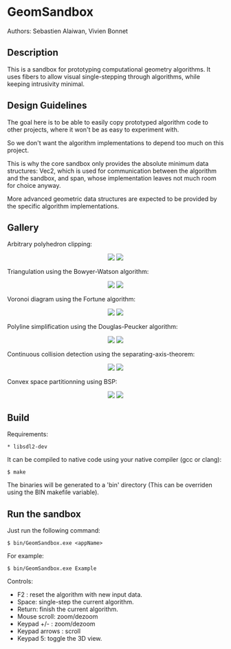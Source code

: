 # GeomSandbox

Authors: Sebastien Alaiwan, Vivien Bonnet

Description
-----------

This is a sandbox for prototyping computational geometry algorithms.
It uses fibers to allow visual single-stepping through algorithms,
while keeping intrusivity minimal.

Design Guidelines
-----------------

The goal here is to be able to easily copy prototyped algorithm code
to other projects, where it won't be as easy to experiment with.

So we don't want the algorithm implementations to depend too much on this project.

This is why the core sandbox only provides the absolute minimum data structures:
Vec2, which is used for communication between the algorithm and the sandbox,
and span, whose implementation leaves not much room for choice anyway.

More advanced geometric data structures are expected to be provided by the
specific algorithm implementations.

Gallery
-------

Arbitrary polyhedron clipping:

<p align="center">
   <img src="doc/splitpolyhedron.png">
   <img src="doc/splitpolyhedron.gif">
</p>

Triangulation using the Bowyer-Watson algorithm:

<p align="center">
   <img src="doc/bowyerwatson.png">
   <img src="doc/bowyerwatson.gif">
</p>

Voronoi diagram using the Fortune algorithm:

<p align="center">
   <img src="doc/fortune.png">
   <img src="doc/fortune.gif">
</p>

Polyline simplification using the Douglas-Peucker algorithm:

<p align="center">
   <img src="doc/douglaspeucker.png">
   <img src="doc/douglaspeucker.gif">
</p>

Continuous collision detection using the separating-axis-theorem:

<p align="center">
   <img src="doc/sat.png">
   <img src="doc/sat.gif">
</p>

Convex space partitionning using BSP:

<p align="center">
   <img src="doc/bsp.png">
   <img src="doc/bsp.gif">
</p>

Build
-----

Requirements:
```
* libsdl2-dev
```

It can be compiled to native code using your native compiler (gcc or clang):

```
$ make
```

The binaries will be generated to a 'bin' directory
(This can be overriden using the BIN makefile variable).

Run the sandbox
---------------

Just run the following command:

```
$ bin/GeomSandbox.exe <appName>
```

For example:

```
$ bin/GeomSandbox.exe Example
```

Controls:
* F2 : reset the algorithm with new input data.
* Space: single-step the current algorithm.
* Return: finish the current algorithm.
* Mouse scroll: zoom/dezoom
* Keypad +/- : zoom/dezoom
* Keypad arrows : scroll
* Keypad 5: toggle the 3D view.
